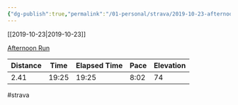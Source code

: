 ```yaml
---
{"dg-publish":true,"permalink":"/01-personal/strava/2019-10-23-afternoon-run/"}
---
```



[[2019-10-23\|2019-10-23]]

[Afternoon Run](https://www.strava.com/activities/2812177979)

| Distance | Time  | Elapsed Time | Pace | Elevation |
| -------- | ----- | ------------ | ---- | --------- |
| 2.41     | 19:25 | 19:25        | 8:02 | 74        |




#strava
